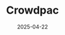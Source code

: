 ---  
layout: startup_page  
title: "Crowdpac"  
id: "crowdpac.com"  
permalink: "/crowdpaccrowdpac.com04222025/"  
website: "https://www.crowdpac.com/"  
funding_round: ""  
funding_amount: "$4M"  
investors: "Chris Tavlarides, a syndicate of mission-aligned investors"  
about: "Crowdpac is a platform designed to empower grassroots political movements. It combines technology, fundraising tools, and storytelling to help everyday Americans support candidates and causes aligned with their values. The platform aims to strengthen democracy by facilitating political engagement and small-dollar fundraising."  
markets: "Political Engagement, Fundraising, Big Data, Crowdfunding, Politics"  
hq: "San Francisco, California, United States"  
founded_year: "2013"  
linkedin: "https://www.linkedin.com/company/crowdpac"  
twitter: "https://twitter.com/Crowdpac"  
instagram: ""  
facebook: "https://www.facebook.com/crowdpac?ref=br_tf"  
crunchbase: "https://www.crunchbase.com/organization/crowdpac"  
pitchbook: "https://pitchbook.com/profiles/company/97025-32"  

date_display: "22-Apr-2025"  
date: "2025-04-22"

# SEO Optimization  
meta_title: "Crowdpac -  Funding ($4M)"  
meta_description: "Crowdpac, Crowdpac is a platform designed to empower grassroots political movements. It combines technology, fundraising tools, and storytelling to help everyda..."  
meta_keywords: "Crowdpac, Political Engagement, Fundraising, Big Data, Crowdfunding, Politics,  funding"  
canonical_url: "https://startup.projectstartups.com/crowdpaccrowdpac.com04222025/"  
---